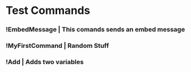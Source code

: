 # Test Commands

### !EmbedMessage | This comands sends an embed message

### !MyFirstCommand | Random Stuff

### !Add | Adds two variables
